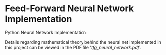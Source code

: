 # Feed-Forward Neural Network Implementation
Python Neural Network Implementation

Details regarding mathematical theory behind the neural net implemented in this project can be viewed in the PDF file '*tfg_neural_network.pdf*'.
